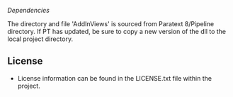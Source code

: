 *Dependencies*

The directory and file 'AddInViews' is sourced from Paratext 8/Pipeline directory. If PT has updated, be sure to copy a new version of the dll to the local project directory.

## License
* License information can be found in the LICENSE.txt file within the project.